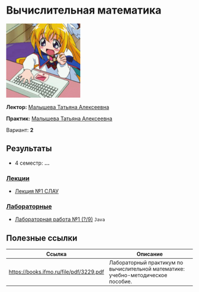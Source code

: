 # Вычислительная математика

<img alt="anime-computer-girl" src="https://github.com/maxbarsukov/itmo/blob/master/.docs/anime-computer-gurl.gif" height="200">

**Лектор:** [Малышева Татьяна Алексеевна](https://my.itmo.ru/persons/165275)

**Практик:** [Малышева Татьяна Алексеевна](https://my.itmo.ru/persons/165275)

Вариант: **2**

## Результаты

- 4 семестр: **...**

### [Лекции](./%D0%BB%D0%B5%D0%BA%D1%86%D0%B8%D0%B8)
- [Лекция №1 СЛАУ](./%D0%BB%D0%B5%D0%BA%D1%86%D0%B8%D0%B8/%D0%9B%D0%B5%D0%BA%D1%86%D0%B8%D1%8F%20%E2%84%961%20%D0%A1%D0%9B%D0%90%D0%A3.pdf)


### [Лабораторные](./%D0%BB%D0%B0%D0%B1%D0%BE%D1%80%D0%B0%D1%82%D0%BE%D1%80%D0%BD%D1%8B%D0%B5)

- [Лабораторная работа №1 (?/9)](./%D0%BB%D0%B0%D0%B1%D0%BE%D1%80%D0%B0%D1%82%D0%BE%D1%80%D0%BD%D1%8B%D0%B5/lab1) `Java`

## Полезные ссылки

| Ссылка | Описание |
| --- | --- |
| https://books.ifmo.ru/file/pdf/3229.pdf | Лабораторный практикум по вычислительной математике: учебно-методическое пособие. |
